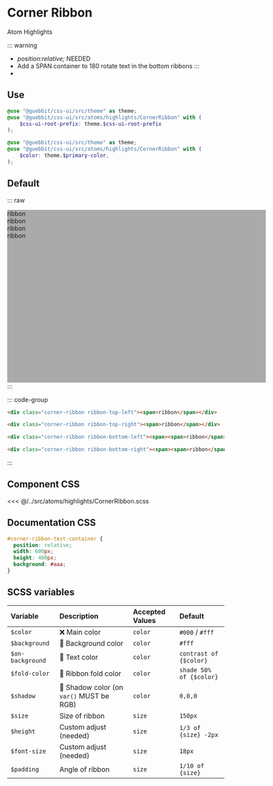 # Corner Ribbon
<Badge type="tip">Atom</Badge> <Badge type="info">Highlights</Badge>

::: warning
- *position:relative;* NEEDED
- Add a SPAN container to 180 rotate text in the bottom ribbons
:::
- 
## Use

```scss
@use "@guebbit/css-ui/src/theme" as theme;
@use "@guebbit/css-ui/src/atoms/highlights/CornerRibbon" with (
    $css-ui-root-prefix: theme.$css-ui-root-prefix
);
```

```scss
@use "@guebbit/css-ui/src/theme" as theme;
@use "@guebbit/css-ui/src/atoms/highlights/CornerRibbon" with (
    $color: theme.$primary-color,
);
```

## Default

::: raw
<div class="dev-section">
    <div id="corner-ribbon-test-container">
        <div class="corner-ribbon ribbon-top-left"><span>ribbon</span></div>
        <div class="corner-ribbon ribbon-top-right"><span>ribbon</span></div>
        <div class="corner-ribbon ribbon-bottom-left"><span><span>ribbon</span></span></div>
        <div class="corner-ribbon ribbon-bottom-right"><span><span>ribbon</span></span></div>
    </div>
</div>
:::


::: code-group
```html [top-left]
<div class="corner-ribbon ribbon-top-left"><span>ribbon</span></div>
```
```html [top-right]
<div class="corner-ribbon ribbon-top-right"><span>ribbon</span></div>
```
```html [bottom-left]
<div class="corner-ribbon ribbon-bottom-left"><span><span>ribbon</span></span></div>
```
```html [bottom-right]
<div class="corner-ribbon ribbon-bottom-right"><span><span>ribbon</span></span></div>
```
:::

## Component CSS

<<< @/../src/atoms/highlights/CornerRibbon.scss

## Documentation CSS

```scss
#corner-ribbon-test-container {
  position: relative;
  width: 600px;
  height: 400px;
  background: #aaa;
}
```


## SCSS variables

| Variable         | Description                                                          | Accepted Values | Default                 |
|:-----------------|:---------------------------------------------------------------------|:----------------|:------------------------|
| `$color`         | :x: Main color                                                       | `color`         | `#000` / `#fff`         |
| `$background`    | :first_quarter_moon_with_face: Background color                      | `color`         | `#fff`                  |
| `$on-background` | :first_quarter_moon_with_face: Text color                            | `color`         | `contrast of {$color}`  |
| `$fold-color`    | :first_quarter_moon_with_face: Ribbon fold color                     | `color`         | `shade 50% of {$color}` |
| `$shadow`        | :first_quarter_moon_with_face: Shadow color (on `var()` MUST be RGB) | `color`         | `0,0,0`                 |
| `$size`          | Size of ribbon                                                       | `size`          | `150px`                 |
| `$height`        | Custom adjust (needed)                                               | `size`          | `1/3 of {size} -2px`    |
| `$font-size`     | Custom adjust (needed)                                               | `size`          | `18px`                  |
| `$padding`       | Angle of ribbon                                                      | `size`          | `1/10 of {size}`        |

<style lang="scss">
@use "../docs/theme" as theme;
@use "../src/atoms/highlights/CornerRibbon" with (
    $css-ui-root-prefix: theme.$css-ui-root-prefix
);

#corner-ribbon-test-container{
  position: relative;
  width: 600px;
  height: 400px;
  background: #aaa;
}
</style>